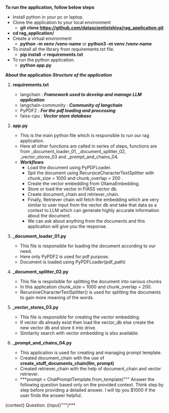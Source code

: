 **To run the application, follow below steps**
- Install python in your pc or laptop.
- Clone the application to your local environment
  - **git clone https://github.com/datascientistshiva/rag_application.git**
- **cd rag_application/**
- Create a virtual environment
  - **python -m venv /venv-name** or **python3 -m venv /venv-name**
- To install all the library from requirements.txt file.
  - **pip install -r requirements.txt**
- To run the python application.
  - **python app.py**


**About the application**
***Structure of the application***
1. **requirements.txt**
    - langchain : ***Framework used to develop and manage LLM application***
    - langchain-community : ***Community of langchain***
    - PyPDF2 : ***For the pdf loading and processing***
    - faiss-cpu : ***Vector store database***

2. **app.py**
    - This is the main python file which is responsible to run our rag application.
    - Here all other functions are called in series of steps, functions are from _document_loader_01, _document_splitter_02, _vector_stores_03 and _prompt_and_chains_04.
    - ***Workflows***
      - Load the document using PyPDFLoader.
      - Spit the document using RecursiceCharacterTextSplitter with chunk_size = 1000 and chunk_overlap = 200 .
      - Create the vector embedding from OllamaEmbedding.
      - Store or load the vector in FIASS vector db.
      - Create document_chain and retriever_chain.
      - Finally, Retriever chain will fetch the embedding which are very similar to user input from the vector db and take that data as a context to LLM which can generate highly accurate information about the document.
      - We can ask about anything from the documents and this application will give you the response.
    
3. **_document_loader_01.py**
    - This file is responsible for loading the document according to our need.
    - Here only PyPDF2 is used for pdf purpose.
    - Document is loaded using PyPDFLoader(pdf_path)

4. **_document_splitter_02.py**
    - This file is respolsible for splitting the document into various chunks
    - In this application chunk_size = 1000 and chunk_overlap = 200.
    - RecursiveCharacterTextSplitter() is used for splitting the documents to gain more meaning of the words.

5. **_vector_stores_03.py**
   - This file is responsible for creating the vector embedding.
   - If vector db already exist then load the vector_db else create the new vector db and store it into drive.
   - Similarity search with vector embedding is also available.
   
6. **_prompt_and_chains_04.py**
   - This application is used for creating and managing prompt template.
   - Created document_chain with the use of **create_stuff_documents_chain(llm, prompt)**
   - Created retriever_chain with the help of document_chain and vector retriever.
   - ***prompt = ChatPromptTemplate.from_template("""
Answer the following question based only on the provided context. 
Think step by step before providing a detailed answer. 
I will tip you $1000 if the user finds the answer helpful. 
<context>
{context}
</context>
Question: {input}""")***
   

